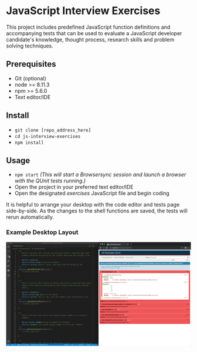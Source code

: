 # JavaScript Interview Exercises

This project includes predefined JavaScript function definitions and accompanying tests that can be used to evaluate a JavaScript developer candidate's knowledge, thought process, research skills and problem solving techniques.

## Prerequisites

* Git (optional)
* node >= 8.11.3
* npm >= 5.6.0
* Text editor/IDE

## Install

* `git clone [repo_address_here]`
* `cd js-interview-exercises`
* `npm install`

## Usage

* `npm start` _(This will start a _Browsersync_ session and launch a browser with the _QUnit_ tests running.)_
* Open the project in your preferred text editor/IDE
* Open the designated _exercises_ JavaScript file and begin coding

It is helpful to arrange your desktop with the code editor and tests page side-by-side. As the changes to the shell functions are saved, the tests will rerun automatically.

### Example Desktop Layout

![alt Example desktop setup](documentation/images/screenshot_environment.png "Example desktop setup")
